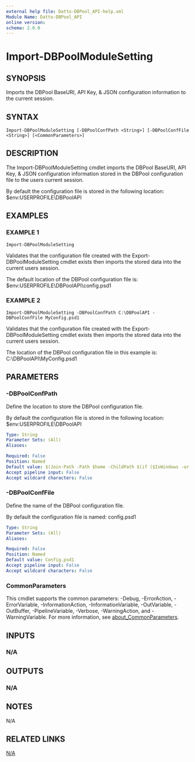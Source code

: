 ```yaml
---
external help file: Datto-DBPool_API-help.xml
Module Name: Datto-DBPool_API
online version:
schema: 2.0.0
---
```


# Import-DBPoolModuleSetting

## SYNOPSIS
Imports the DBPool BaseURI, API Key, & JSON configuration information to the current session.

## SYNTAX

```
Import-DBPoolModuleSetting [-DBPoolConfPath <String>] [-DBPoolConfFile <String>] [<CommonParameters>]
```

## DESCRIPTION
The Import-DBPoolModuleSetting cmdlet imports the DBPool BaseURI, API Key, & JSON configuration
information stored in the DBPool configuration file to the users current session.

By default the configuration file is stored in the following location:
    $env:USERPROFILE\DBPoolAPI

## EXAMPLES

### EXAMPLE 1
```
Import-DBPoolModuleSetting
```

Validates that the configuration file created with the Export-DBPoolModuleSetting cmdlet exists
then imports the stored data into the current users session.

The default location of the DBPool configuration file is:
    $env:USERPROFILE\DBPoolAPI\config.psd1

### EXAMPLE 2
```
Import-DBPoolModuleSetting -DBPoolConfPath C:\DBPoolAPI -DBPoolConfFile MyConfig.psd1
```

Validates that the configuration file created with the Export-DBPoolModuleSetting cmdlet exists
then imports the stored data into the current users session.

The location of the DBPool configuration file in this example is:
    C:\DBPoolAPI\MyConfig.psd1

## PARAMETERS

### -DBPoolConfPath
Define the location to store the DBPool configuration file.

By default the configuration file is stored in the following location:
    $env:USERPROFILE\DBPoolAPI

```yaml
Type: String
Parameter Sets: (All)
Aliases:

Required: False
Position: Named
Default value: $(Join-Path -Path $home -ChildPath $(if ($IsWindows -or $PSEdition -eq 'Desktop'){"DBPoolAPI"}else{".DBPoolAPI"}) )
Accept pipeline input: False
Accept wildcard characters: False
```

### -DBPoolConfFile
Define the name of the DBPool configuration file.

By default the configuration file is named:
    config.psd1

```yaml
Type: String
Parameter Sets: (All)
Aliases:

Required: False
Position: Named
Default value: Config.psd1
Accept pipeline input: False
Accept wildcard characters: False
```

### CommonParameters
This cmdlet supports the common parameters: -Debug, -ErrorAction, -ErrorVariable, -InformationAction, -InformationVariable, -OutVariable, -OutBuffer, -PipelineVariable, -Verbose, -WarningAction, and -WarningVariable. For more information, see [about_CommonParameters](http://go.microsoft.com/fwlink/?LinkID=113216).

## INPUTS

### N/A
## OUTPUTS

### N/A
## NOTES
N/A

## RELATED LINKS

[N/A]()

